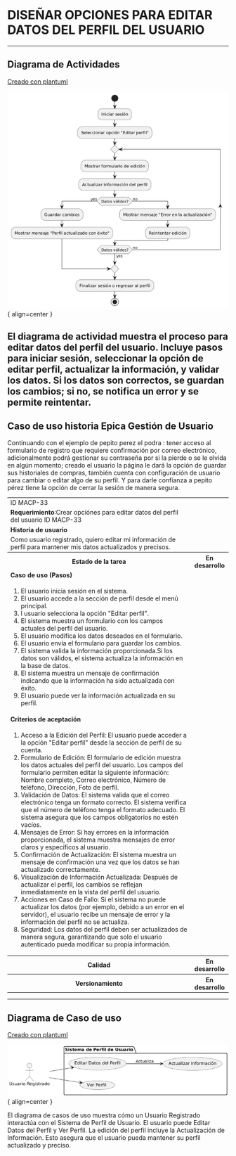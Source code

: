# DISEÑAR OPCIONES PARA EDITAR DATOS DEL PERFIL DEL USUARIO 

------
## Diagrama de Actividades
[Creado con plantuml](https://plantuml.com/es/)

![Image title](./assets/images/macp-33.png){ align=center }

El diagrama de actividad muestra el proceso para editar datos del perfil del usuario. Incluye pasos para iniciar sesión, seleccionar la opción de editar perfil, actualizar la información, y validar los datos. Si los datos son correctos, se guardan los cambios; si no, se notifica un error y se permite reintentar.
---
###

## Caso de uso historia Epica Gestión de Usuario 
Continuando con el ejemplo de pepito perez el podra : tener acceso al formulario de registro que requiere confirmación por correo electrónico, adicionalmente podrá gestionar su contraseña por si la pierde o se le olvida en algún momento; creado el usuario la página le dará la opción de guardar sus historiales de compras, también cuenta con configuración de usuario para cambiar o editar algo de su perfil. Y para darle confianza a pepito pérez tiene la opción de cerrar la sesión de manera segura.

<table id="customers">
  <tr class="idtext principal">
    <td>ID MACP-33</td>
  </tr>
  <tr class="single text">
    <td><strong>Requerimiento</strong>:Crear opciónes para editar datos del perfil del usuario ID MACP-33</td>
  </tr>
  <tr class="single gray">
    <td><strong>Historia de usuario</strong></td>
  </tr>
  <tr class="single text">
    <td>Como usuario registrado, quiero editar mi información de perfil para mantener mis datos actualizados y precisos.</td>
  </tr>
  <tr class="duo">
    <th class="gray"><strong>Estado de la tarea</strong></th>
    <th>En desarrollo</th>
  </tr>
  <tr class="single gray">
    <td><strong>Caso de uso (Pasos)</strong></td>
  </tr>
  <tr class="single text">
    <td>
        <ol>
            <li>El usuario inicia sesión en el sistema.</li>
            <li>El usuario accede a la sección de perfil desde el menú principal.</li>
            <li>l usuario selecciona la opción "Editar perfil".</li>
            <li>El sistema muestra un formulario con los campos actuales del perfil del usuario.</li>
            <li>El usuario modifica los datos deseados en el formulario.</li>
            <li>El usuario envía el formulario para guardar los cambios.</li>
            <li>El sistema valida la información proporcionada.Si los datos son válidos, el sistema actualiza la información en la base de datos.</li>
            <li>El sistema muestra un mensaje de confirmación indicando que la información ha sido actualizada con éxito.</li>
            <li>El usuario puede ver la información actualizada en su perfil.</li>
  
  <tr class="single gray">
    <td><strong>Criterios de aceptación</strong></td>
  </tr>
  <tr class="single text">
    <td>
        <ol>
                  <li>Acceso a la Edición del Perfil: El usuario puede acceder a la opción "Editar perfil" desde la sección de perfil de su cuenta.</li>
                  <li>Formulario de Edición: El formulario de edición muestra los datos actuales del perfil del usuario. Los campos del formulario permiten editar la siguiente información: Nombre completo, Correo electrónico, Número de teléfono, Dirección, Foto de perfil.</li>
                  <li>Validación de Datos: El sistema valida que el correo electrónico tenga un formato correcto. El sistema verifica que el número de teléfono tenga el formato adecuado. El sistema asegura que los campos obligatorios no estén vacíos.</li>
                  <li>Mensajes de Error: Si hay errores en la información proporcionada, el sistema muestra mensajes de error claros y específicos al usuario.</li>
                  <li>Confirmación de Actualización: El sistema muestra un mensaje de confirmación una vez que los datos se han actualizado correctamente.</li>
                  <li>Visualización de Información Actualizada: Después de actualizar el perfil, los cambios se reflejan inmediatamente en la vista del perfil del usuario.</li>
                  <li>Acciones en Caso de Fallo: Si el sistema no puede actualizar los datos (por ejemplo, debido a un error en el servidor), el usuario recibe un mensaje de error y la información del perfil no se actualiza.</li>
                  <li>Seguridad: Los datos del perfil deben ser actualizados de manera segura, garantizando que solo el usuario autenticado pueda modificar su propia información.</li>
  </tr>
 <tr class="duo">
    <th class="gray"><strong>Calidad</strong></th>
    <th>En desarrollo</th>
  </tr>
  <tr class="duo">
    <th class="gray"><strong>Versionamiento</strong></th>
    <th>En desarrollo</th>
  </tr>
</table>

</tr>

---
## Diagrama de Caso de uso
[Creado con plantuml](https://plantuml.com/es/)

![Image title](./assets/images/DIAGRAMAS%20DE%20CASO%20DE%20USO/CASO33.png){ align=center }

El diagrama de casos de uso muestra cómo un Usuario Registrado interactúa con el Sistema de Perfil de Usuario. El usuario puede Editar Datos del Perfil y Ver Perfil. La edición del perfil incluye la Actualización de Información. Esto asegura que el usuario pueda mantener su perfil actualizado y preciso.